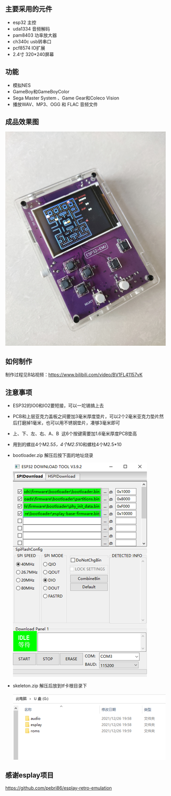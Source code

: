 ## 主要采用的元件

- esp32 主控
- uda1334 音频解码
- pam8403 功率放大器
- ch340c usb转串口
- pcf8574 IO扩展
- 2.4寸 320*240屏幕

## 功能

- 模拟NES
- GameBoy和GameBoyColor
- Sega Master System 、Game Gear和Coleco Vision
- 播放WAV、MP3、OGG 和 FLAC 音频文件

## 成品效果图

![](/images/1.jpeg)

## 如何制作

制作过程见B站视频：https://www.bilibili.com/video/BV1FL41157vK

## 注意事项

- ESP32的IO0和IO2要短接，可以一坨锡搞上去

- PCB和上层亚克力盖板之间要加3毫米厚度垫片，可以2个2毫米亚克力垫片然后打磨掉1毫米，也可以用不锈钢垫片，凑够3毫米即可

- 上、下、左、右、A、B  这6个按键需要加1.6毫米厚度PCB垫高

- 用到的螺丝4个M2.5*5，4个M2.5*10和螺柱4个M2.5*10

- bootloader.zip 解压后按下面的地址烧录

  ![](/images/2.png)

- skeleton.zip 解压后放到tf卡根目录下

  ![](/images/3.png)

## 感谢esplay项目

https://github.com/pebri86/esplay-retro-emulation